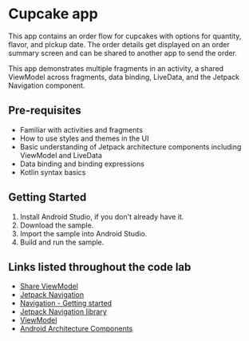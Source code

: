 Cupcake app
=================================

This app contains an order flow for cupcakes with options for quantity, flavor, and pickup date.
The order details get displayed on an order summary screen and can be shared to another app to
send the order.

This app demonstrates multiple fragments in an activity, a shared ViewModel across fragments,
data binding, LiveData, and the Jetpack Navigation component.


Pre-requisites
--------------
* Familiar with activities and fragments
* How to use styles and themes in the UI
* Basic understanding of Jetpack architecture components including ViewModel and LiveData
* Data binding and binding expressions
* Kotlin syntax basics


Getting Started
---------------
1. Install Android Studio, if you don't already have it.
2. Download the sample.
3. Import the sample into Android Studio.
4. Build and run the sample.

Links listed throughout the code lab
-----------------------------------
- [Share ViewModel](https://developer.android.com/topic/libraries/architecture/viewmodel.html#sharing)
- [Jetpack Navigation](https://developer.android.com/guide/navigation)
- [Navigation - Getting started](https://developer.android.com/guide/navigation/navigation-getting-started)
- [Jetpack Navigation library](https://developer.android.com/jetpack/androidx/releases/navigation)
- [ViewModel](https://developer.android.com/topic/libraries/architecture/viewmodel) 
- [Android Architecture Components](https://developer.android.com/topic/libraries/architecture)

